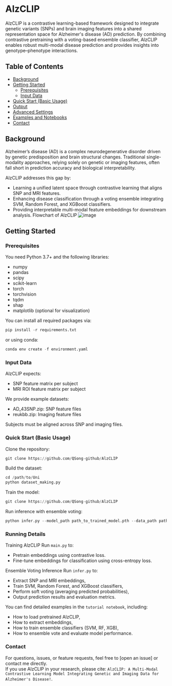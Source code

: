 # AlzCLIP

AlzCLIP is a contrastive learning-based framework designed to integrate genetic variants (SNPs) and brain imaging features into a shared representation space for Alzheimer's disease (AD) prediction. By combining contrastive pretraining with a voting-based ensemble classifier, AlzCLIP enables robust multi-modal disease prediction and provides insights into genotype–phenotype interactions.


## Table of Contents
- [Background](#background)
- [Getting Started](#getting-started)
  - [Prerequisites](#prerequisites)
  - [Input Data](#input-data)
- [Quick Start (Basic Usage)](#quick-start-basic-usage)
- [Output](#output)
- [Advanced Settings](#advanced-settings)
- [Examples and Notebooks](#examples-and-notebooks)
- [Contact](#contact)

## Background
Alzheimer’s disease (AD) is a complex neurodegenerative disorder driven by genetic predisposition and brain structural changes.
Traditional single-modality approaches, relying solely on genetic or imaging features, often fall short in prediction accuracy and biological interpretability.

AlzCLIP addresses this gap by:
* Learning a unified latent space through contrastive learning that aligns SNP and MRI features.
* Enhancing disease classification through a voting ensemble integrating SVM, Random Forest, and XGBoost classifiers.
* Providing interpretable multi-modal feature embeddings for downstream analysis.
Flowchart of AlzCLIP
![image](https://github.com/user-attachments/assets/c2c086c3-838a-49d3-9fac-2dbc96dbee2f)

## Getting Started
### Prerequisites
You need Python 3.7+ and the following libraries:
* numpy
* pandas
* scipy
* scikit-learn
* torch
* torchvision
* tqdm
* shap
* matplotlib (optional for visualization)

You can install all required packages via:
```python
pip install -r requirements.txt
```
or using conda:
```python
conda env create -f environment.yaml
```

### Input Data
AlzCLIP expects:
* SNP feature matrix per subject
* MRI ROI feature matrix per subject

We provide example datasets:
* AD_43SNP.zip: SNP feature files
* reukbb.zip: Imaging feature files

Subjects must be aligned across SNP and imaging files.


### Quick Start (Basic Usage)
Clone the repository:
```python
git clone https://github.com/QSong-github/AlzCLIP
```

Build the dataset:
```python
cd /path/to/Uni
python dataset_making.py
```

Train the model:
```python
git clone https://github.com/QSong-github/AlzCLIP
```

Run inference with ensemble voting:
```python
python infer.py --model_path path_to_trained_model.pth --data_path path_to_processed_data --output_dir ./output
```

### Running Details
Training AlzCLIP
Run `main.py` to:
* Pretrain embeddings using contrastive loss.
* Fine-tune embeddings for classification using cross-entropy loss.

Ensemble Voting Inference
Run `infer.py` to:
* Extract SNP and MRI embeddings,
* Train SVM, Random Forest, and XGBoost classifiers,
* Perform soft voting (averaging predicted probabilities),
* Output prediction results and evaluation metrics.

You can find detailed examples in the `tutorial notebook`, including:
* How to load pretrained AlzCLIP,
* How to extract embeddings,
* How to train ensemble classifiers (SVM, RF, XGB),
* How to ensemble vote and evaluate model performance.

### Contact
For questions, issues, or feature requests, feel free to [open an issue] or contact me directly.  
If you use AlzCLIP in your research, please cite:
`AlzCLIP: A Multi-Modal Contrastive Learning Model Integrating Genetic and Imaging Data for Alzheimer's Disease!`.


   
